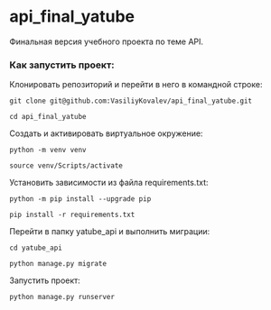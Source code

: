 # api_final_yatube
Финальная версия учебного проекта по теме API.
### Как запустить проект:

Клонировать репозиторий и перейти в него в командной строке:

```
git clone git@github.com:VasiliyKovalev/api_final_yatube.git
```

```
cd api_final_yatube
```

Cоздать и активировать виртуальное окружение:

```
python -m venv venv
```

```
source venv/Scripts/activate
```

Установить зависимости из файла requirements.txt:

```
python -m pip install --upgrade pip
```

```
pip install -r requirements.txt
```

Перейти в папку yatube_api и выполнить миграции:

```
cd yatube_api
```

```
python manage.py migrate
```

Запустить проект:

```
python manage.py runserver
```
